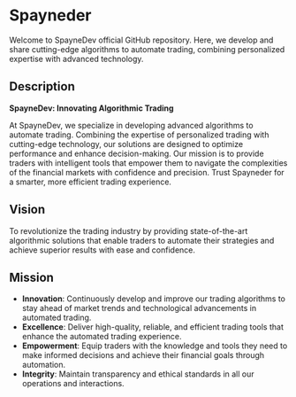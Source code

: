 # Spayneder

Welcome to SpayneDev official GitHub repository. Here, we develop and share cutting-edge algorithms to automate trading, combining personalized expertise with advanced technology.

## Description

**SpayneDev: Innovating Algorithmic Trading**

At SpayneDev, we specialize in developing advanced algorithms to automate trading. Combining the expertise of personalized trading with cutting-edge technology, our solutions are designed to optimize performance and enhance decision-making. Our mission is to provide traders with intelligent tools that empower them to navigate the complexities of the financial markets with confidence and precision. Trust Spayneder for a smarter, more efficient trading experience.

## Vision

To revolutionize the trading industry by providing state-of-the-art algorithmic solutions that enable traders to automate their strategies and achieve superior results with ease and confidence.

## Mission

- **Innovation**: Continuously develop and improve our trading algorithms to stay ahead of market trends and technological advancements in automated trading.
- **Excellence**: Deliver high-quality, reliable, and efficient trading tools that enhance the automated trading experience.
- **Empowerment**: Equip traders with the knowledge and tools they need to make informed decisions and achieve their financial goals through automation.
- **Integrity**: Maintain transparency and ethical standards in all our operations and interactions.
